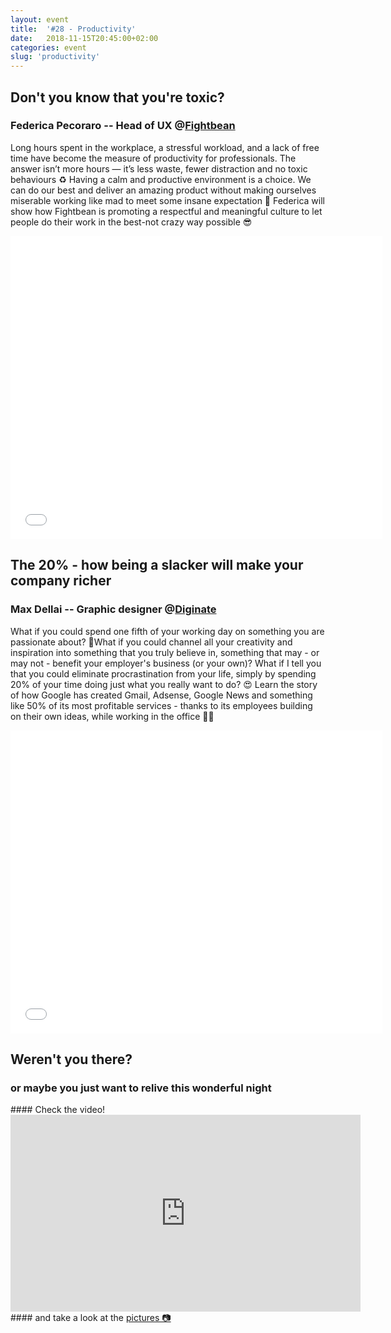 ```yaml
---
layout: event
title:  '#28 - Productivity'
date:   2018-11-15T20:45:00+02:00
categories: event
slug: 'productivity'
---
```


## Don't you know that you're toxic?
### Federica Pecoraro -- Head of UX @[Fightbean](https://www.fightbean.it/)

Long hours spent in the workplace, a stressful workload, and a lack of free time have become the measure of productivity for professionals. The answer isn’t more hours — it’s less waste, fewer distraction and no toxic behaviours ♻️
Having a calm and productive environment is a choice. We can do our best and deliver an amazing product without making ourselves miserable working like mad to meet some insane expectation 🤬
Federica will show how Fightbean is promoting a respectful and meaningful culture to let people do their work in the best-not crazy way possible 😎

<iframe src="//www.slideshare.net/slideshow/embed_code/key/flf69bb7z1y0zI" width="595" height="485" frameborder="0" marginwidth="0" marginheight="0" scrolling="no" allowfullscreen> </iframe>

## The 20% - how being a slacker will make your company richer
### Max Dellai -- Graphic designer @[Diginate](https://www.diginate.com/)

What if you could spend one fifth of your working day on something you are passionate about? 🤔What if you could channel all your creativity and inspiration into something that you truly believe in, something that may - or may not - benefit your employer's business (or your own)? What if I tell you that you could eliminate procrastination from your life, simply by spending 20% of your time doing just what you really want to do? 😍
Learn the story of how Google has created Gmail, Adsense, Google News and something like 50% of its most profitable services - thanks to its employees building on their own ideas, while working in the office 👩‍💼

<iframe src="//www.slideshare.net/slideshow/embed_code/key/Gy6EvL4oujUqRU" width="595" height="485" frameborder="0" marginwidth="0" marginheight="0" scrolling="no" allowfullscreen> </iframe>


## Weren't you there?
### or maybe you just want to relive this wonderful night
<section class="fb-links">
#### Check the video!
<iframe width="560" height="315" src="https://www.youtube.com/embed/NNIc6jH0nXQ?start=516" frameborder="0" allow="accelerometer; autoplay; clipboard-write; encrypted-media; gyroscope; picture-in-picture" allowfullscreen></iframe>#### and take a look at the <a id="fb_photo_album" class="btn-facebook" target="_blank" href="//bit.ly/ST28-pics">pictures &#128247;</a>
</section>
